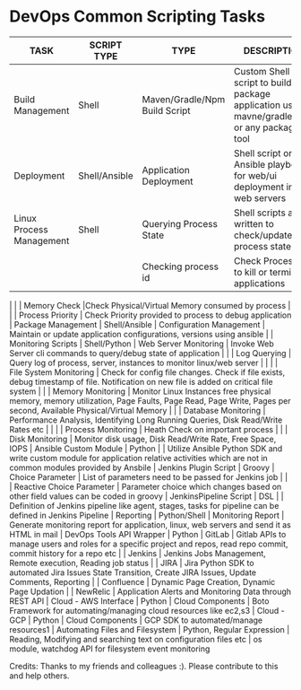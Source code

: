 # DevOps Common Scripting Tasks

| TASK  | SCRIPT TYPE | TYPE | DESCRIPTION | LEARNING SOURCES
| ------------- | ------------- | ------------- | ------- |------- |
| Build Management | Shell | Maven/Gradle/Npm Build Script | Custom Shell script to build, package application using mavne/gradle/npm or any packaging tool
| Deployment | Shell/Ansible | Application Deployment | Shell script or Ansible playbook for web/ui deployment into web servers
| Linux Process Management | Shell | Querying Process State | Shell scripts are written to check/update process state
| | | Checking process id | Check Process ID to kill or terminate applications

| | | Memory Check |Check Physical/Virtual Memory consumed by process 
| | | Process Priority | Check Priority provided to process to debug application
| Package Management | Shell/Ansible | Configuration Management | Maintain or update application configurations, versions using ansible | 
| Monitoring Scripts | Shell/Python | Web Server Monitoring | Invoke Web Server cli commands to query/debug state of application
| | | Log Querying | Query log of process, server, instances to monitor linux/web server |
| | | File System Monitoring | Check for config file changes. Check if file exists, debug timestamp of file. Notification on new file is added on critical file system
| | | Memory Monitoring | Monitor Linux Instances free physical memory, memory utilization, Page Faults, Page Read, Page Write, Pages per second, Available Physical/Virtual Memory
| | | Database Monitoring | Performance Analysis, Identifying Long Running Queries, Disk Read/Write Rates etc |
| | | Process Monitoring | Heath Check on important process
| | | Disk Monitoring | Monitor disk usage, Disk Read/Write Rate, Free Space, IOPS
| Ansible Custom Module | Python | | Utilize Ansible Python SDK and write custom module for application relative activities which are not in common modules provided by Ansbile
| Jenkins Plugin Script | Groovy | Choice Parameter | List of parameters need to be passed for Jenkins job
| | | Reactive Choice Parameter | Parameter choice which changes based on other field values can be coded in groovy
| JenkinsPipeline Script | DSL | | Definition of Jenkins pipeline like agent, stages, tasks for pipeline can be defined in Jenkins Pipeline
| Reporting | Python/Shell | Monitoring Report | Generate monitoring report for application, linux, web servers and send it as HTML in mail
| DevOps Tools API Wrapper | Python | GitLab | Gitlab APIs to manage users and roles for a specific project and repos, read repo commit, commit history for a repo etc
| | Jenkins | Jenkins Jobs Management, Remote execution, Reading job status
| | JIRA | Jira Python SDK to automated Jira Issues State Transition, Create JIRA Issues, Update Comments, Reporting
| | Confluence | Dynamic Page Creation, Dynamic Page Updation
| | NewRelic | Application Alerts and Monitoring Data through REST API
| Cloud - AWS Interface | Python | Cloud Components | Boto Framework for automating/managing cloud resources like ec2,s3
| Cloud - GCP | Python | Cloud Components | GCP SDK to automated/manage resources1
| Automating Files and Filesystem | Python, Regular Expression | Reading, Modifying and searching text on configuration files etc | os module, watchdog API for filesystem event monitoring

Credits: Thanks to my friends and colleagues :). Please contribute to this and help others.

